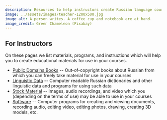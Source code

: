 ```yaml
---
description: Resources to help instructors create Russian language course material
image: ../assets/images/teacher-1200x500.jpg
image_alt: A person writes. A coffee cup and notebook are at hand.
image_credit: Green Chameleon (Pixabay)
---
```

## For Instructors

On these pages we list materials, programs, and instructions which will
help you to create educational materials for use in your courses.

* [Public Domains Books](public-domain-books) --
	Out-of-copyright books about Russian from which you can freely take
	material for use in your courses
* [Linguistic Data](linguistic-data) --
	Computer readable Russian dictionaries and other linguistic data and programs for using such data
* [Stock Material](stock-material) --
	Images, audio recordings, and video which you (depending on the terms
	of use) may be able to use in your courses
* [Software](software) --
	Computer programs for creating and viewing documents, recording audio,
	editing video, editing photos, drawing, creating 3D models, etc.
